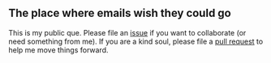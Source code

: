 ## The place where emails wish they could go

This is my public que. Please file an [issue](https://github.com/sjsrey/me/issues) if you want to collaborate (or need something from me).
If you are a kind soul, please file a [pull request](https://github.com/sjsrey/me/pulls) to help me move things forward.

